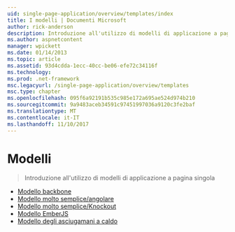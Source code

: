 ```yaml
---
uid: single-page-application/overview/templates/index
title: I modelli | Documenti Microsoft
author: rick-anderson
description: Introduzione all'utilizzo di modelli di applicazione a pagina singola
ms.author: aspnetcontent
manager: wpickett
ms.date: 01/14/2013
ms.topic: article
ms.assetid: 93d4cdda-1ecc-40cc-be06-efe72c34116f
ms.technology: 
ms.prod: .net-framework
msc.legacyurl: /single-page-application/overview/templates
msc.type: chapter
ms.openlocfilehash: 095f6a92191b535c985e172a695ae524d974b210
ms.sourcegitcommit: 9a9483aceb34591c97451997036a9120c3fe2baf
ms.translationtype: MT
ms.contentlocale: it-IT
ms.lasthandoff: 11/10/2017
---
```

<a name="templates"></a>Modelli
====================
> Introduzione all'utilizzo di modelli di applicazione a pagina singola


- [Modello backbone](backbonejs-template.md)
- [Modello molto semplice/angolare](breezeangular-template.md)
- [Modello molto semplice/Knockout](breezeknockout-template.md)
- [Modello EmberJS](emberjs-template.md)
- [Modello degli asciugamani a caldo](hottowel-template.md)
